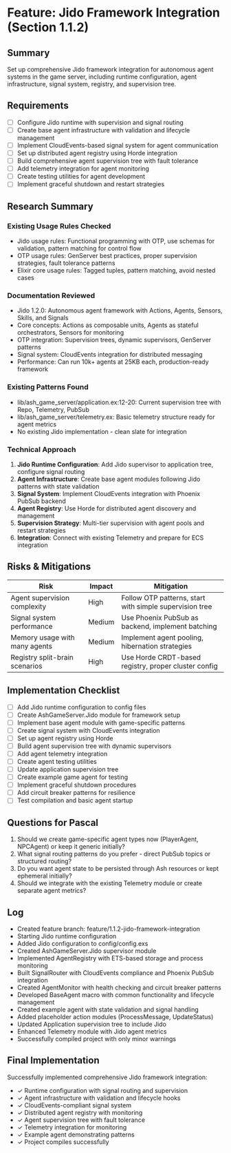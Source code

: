 # Feature: Jido Framework Integration (Section 1.1.2)

## Summary
Set up comprehensive Jido framework integration for autonomous agent systems in the game server, including runtime configuration, agent infrastructure, signal system, registry, and supervision tree.

## Requirements
- [ ] Configure Jido runtime with supervision and signal routing
- [ ] Create base agent infrastructure with validation and lifecycle management
- [ ] Implement CloudEvents-based signal system for agent communication
- [ ] Set up distributed agent registry using Horde integration
- [ ] Build comprehensive agent supervision tree with fault tolerance
- [ ] Add telemetry integration for agent monitoring
- [ ] Create testing utilities for agent development
- [ ] Implement graceful shutdown and restart strategies

## Research Summary
### Existing Usage Rules Checked
- Jido usage rules: Functional programming with OTP, use schemas for validation, pattern matching for control flow
- OTP usage rules: GenServer best practices, proper supervision strategies, fault tolerance patterns
- Elixir core usage rules: Tagged tuples, pattern matching, avoid nested cases

### Documentation Reviewed
- Jido 1.2.0: Autonomous agent framework with Actions, Agents, Sensors, Skills, and Signals
- Core concepts: Actions as composable units, Agents as stateful orchestrators, Sensors for monitoring
- OTP integration: Supervision trees, dynamic supervisors, GenServer patterns
- Signal system: CloudEvents integration for distributed messaging
- Performance: Can run 10k+ agents at 25KB each, production-ready framework

### Existing Patterns Found
- lib/ash_game_server/application.ex:12-20: Current supervision tree with Repo, Telemetry, PubSub
- lib/ash_game_server/telemetry.ex: Basic telemetry structure ready for agent metrics
- No existing Jido implementation - clean slate for integration

### Technical Approach
1. **Jido Runtime Configuration**: Add Jido supervisor to application tree, configure signal routing
2. **Agent Infrastructure**: Create base agent modules following Jido patterns with state validation
3. **Signal System**: Implement CloudEvents integration with Phoenix PubSub backend
4. **Agent Registry**: Use Horde for distributed agent discovery and management
5. **Supervision Strategy**: Multi-tier supervision with agent pools and restart strategies
6. **Integration**: Connect with existing Telemetry and prepare for ECS integration

## Risks & Mitigations
| Risk | Impact | Mitigation |
|------|--------|------------|
| Agent supervision complexity | High | Follow OTP patterns, start with simple supervision tree |
| Signal system performance | Medium | Use Phoenix PubSub as backend, implement batching |
| Memory usage with many agents | Medium | Implement agent pooling, hibernation strategies |
| Registry split-brain scenarios | High | Use Horde CRDT-based registry, proper cluster config |

## Implementation Checklist
- [ ] Add Jido runtime configuration to config files
- [ ] Create AshGameServer.Jido module for framework setup
- [ ] Implement base agent module with game-specific patterns
- [ ] Create signal system with CloudEvents integration
- [ ] Set up agent registry using Horde
- [ ] Build agent supervision tree with dynamic supervisors
- [ ] Add agent telemetry integration
- [ ] Create agent testing utilities
- [ ] Update application supervision tree
- [ ] Create example game agent for testing
- [ ] Implement graceful shutdown procedures
- [ ] Add circuit breaker patterns for resilience
- [ ] Test compilation and basic agent startup

## Questions for Pascal
1. Should we create game-specific agent types now (PlayerAgent, NPCAgent) or keep it generic initially?
2. What signal routing patterns do you prefer - direct PubSub topics or structured routing?
3. Do you want agent state to be persisted through Ash resources or kept ephemeral initially?
4. Should we integrate with the existing Telemetry module or create separate agent metrics?

## Log
- Created feature branch: feature/1.1.2-jido-framework-integration
- Starting Jido runtime configuration
- Added Jido configuration to config/config.exs
- Created AshGameServer.Jido supervisor module
- Implemented AgentRegistry with ETS-based storage and process monitoring
- Built SignalRouter with CloudEvents compliance and Phoenix PubSub integration
- Created AgentMonitor with health checking and circuit breaker patterns
- Developed BaseAgent macro with common functionality and lifecycle management
- Created example agent with state validation and signal handling
- Added placeholder action modules (ProcessMessage, UpdateStatus)
- Updated Application supervision tree to include Jido
- Enhanced Telemetry module with Jido agent metrics
- Successfully compiled project with only minor warnings

## Final Implementation
Successfully implemented comprehensive Jido framework integration:
- ✓ Runtime configuration with signal routing and supervision
- ✓ Agent infrastructure with validation and lifecycle hooks
- ✓ CloudEvents-compliant signal system
- ✓ Distributed agent registry with monitoring
- ✓ Agent supervision tree with fault tolerance
- ✓ Telemetry integration for monitoring
- ✓ Example agent demonstrating patterns
- ✓ Project compiles successfully
